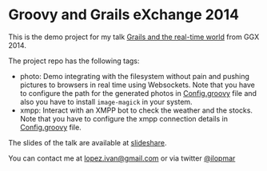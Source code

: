 # Groovy and Grails eXchange 2014

This is the demo project for my talk [Grails and the real-time world](https://skillsmatter.com/conferences/1957-groovy-grails-exchange-2014#program) from GGX 2014.

The project repo has the following tags:

- photo: Demo integrating with the filesystem without pain and pushing pictures to browsers in real time using Websockets. Note that you have to configure the path for the generated photos in [Config.groovy](https://github.com/lmivan/ggx2014/blob/master/grails-app/conf/Config.groovy#L125) file and also you have to install `image-magick` in your system.
- xmpp: Interact with an XMPP bot to check the weather and the stocks. Note that you have to configure the xmpp connection details in [Config.groovy](https://github.com/lmivan/ggx2014/blob/master/grails-app/conf/Config.groovy#L127) file.

The slides of the talk are available at [slideshare](http://www.slideshare.net/ilopmar/ggx-2014-grails-and-the-real-time-world).

You can contact me at lopez.ivan@gmail.com or via twitter [@ilopmar](https://twitter.com/ilopmar)
